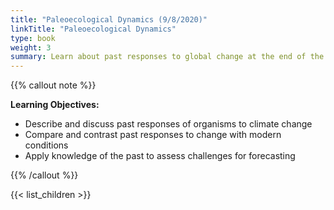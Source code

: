 ```yaml
---
title: "Paleoecological Dynamics (9/8/2020)"
linkTitle: "Paleoecological Dynamics"
type: book
weight: 3
summary: Learn about past responses to global change at the end of the last Ice Age
---
```


{{% callout note %}}

**Learning Objectives:**
* Describe and discuss past responses of organisms to climate change
* Compare and contrast past responses to change with modern conditions
* Apply knowledge of the past to assess challenges for forecasting

{{% /callout %}}

{{< list_children >}}
